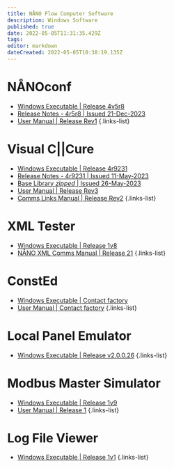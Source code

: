 ```yaml
---
title: NÅNO Flow Computer Software
description: Windows Software
published: true
date: 2022-05-05T11:31:35.429Z
tags: 
editor: markdown
dateCreated: 2022-05-05T10:38:19.135Z
---
```


# NÅNOconf
- [Windows Executable | Release 4v5r8](/nano/software/SetupNanoConf_4v5r8.msi)
- [Release Notes - 4r5r8 | Issued 21-Dec-2023](/nano/software/NANOconf_ChangeLog_4v5r8.pdf)
- [User Manual | Release Rev1](/nano/software/NANOConf_User_Manual_R1.pdf)
{.links-list}

# Visual C||Cure
- [Windows Executable | Release 4r9231](/nano/software/SetupVCC_4r9231.msi)
- [Release Notes - 4r9231 | Issued 11-May-2023](/nano/software/Visual_CCure_ChangeLog_2023-05-11.pdf)
- [Base Library *zipped* | Issued 26-May-2023](/nano/software/base_library_2023-05-26.zip)
- [User Manual | Release Rev3](/nano/software/Visual_CCure_User_Manual_Release_R3.pdf)
- [Comms Links Manual | Release Rev2](/nano/software/Visual_CCure_Comms_Links_-_Release_R2.pdf)
{.links-list}

# XML Tester
- [Windows Executable | Release 1v8](/nano/software/XML_Tester_1v8.exe)
- [NÅNO XML Comms Manual | Release 21](/nano/software/Nano_XML_Comms-Rev21.pdf)
{.links-list}

# ConstEd
- [Windows Executable | Contact factory]()
- [User Manual | Contact factory]()
{.links-list}

# Local Panel Emulator
- [Windows Executable | Release v2.0.0.26](/nano/software/Local_Panel_Emulator-v2.0.0.26.exe)
{.links-list}

# Modbus Master Simulator
- [Windows Executable | Release 1v9](/nano/software/ModbusMasterSimulator-1v9-Installer.exe)
- [User Manual | Release 1](/nano/software/Modbus_Master_Simulator_User_Manual_R1.pdf)
{.links-list}

# Log File Viewer
- [Windows Executable | Release 1v1](/nano/software/NanoLogViewer1v1.exe)
{.links-list}
